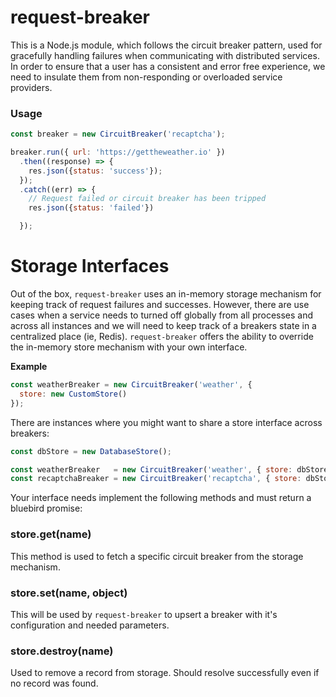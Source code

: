request-breaker
===============

This is a Node.js module, which follows the circuit breaker pattern, used for gracefully handling failures when communicating with distributed services. In order to ensure that a user has a consistent and error free experience, we need to insulate them from non-responding or overloaded service providers.

### Usage

```js
const breaker = new CircuitBreaker('recaptcha');

breaker.run({ url: 'https://gettheweather.io' })
  .then((response) => {
    res.json({status: 'success'});
  });
  .catch((err) => {
    // Request failed or circuit breaker has been tripped
    res.json({status: 'failed'})

  });
```

# Storage Interfaces

Out of the box, `request-breaker` uses an in-memory storage mechanism for keeping track of request failures and successes. However, there are use cases when a service needs to turned off globally from all processes and across all instances and we will need to keep track of a breakers state in a centralized place (ie, Redis). `request-breaker` offers the ability to override the in-memory store mechanism with your own interface.

**Example**
```js
const weatherBreaker = new CircuitBreaker('weather', {
  store: new CustomStore()
});
```

There are instances where you might want to share a store interface across breakers:

```js
const dbStore = new DatabaseStore();

const weatherBreaker   = new CircuitBreaker('weather', { store: dbStore });
const recaptchaBreaker = new CircuitBreaker('recaptcha', { store: dbStore });
```

Your interface needs implement the following methods and must return a bluebird promise:

### store.get(name)

This method is used to fetch a specific circuit breaker from the storage mechanism.

### store.set(name, object)

This will be used by `request-breaker` to upsert a breaker with it's configuration and needed parameters.

### store.destroy(name)

Used to remove a record from storage. Should resolve successfully even if no record was found.
